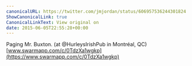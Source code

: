 ```yaml
---
canonicalURL: https://twitter.com/jmjordan/status/606957536244301824
ShowCanonicalLink: true
CanonicalLinkText: View original on
date: 2015-06-05T22:55:28+00:00
---
```

Paging Mr. Buxton. (at @HurleysIrishPub in Montréal, QC) [www.swarmapp.com/c/0TdzXa1wgkp](https://www.swarmapp.com/c/0TdzXa1wgkp)